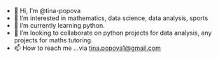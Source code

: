 - 👋 Hi, I’m @tina-popova
- 👀 I’m interested in mathematics, data science, data analysis, sports
- 🌱 I’m currently learning python.
- 💞️ I’m looking to collaborate on python projects for data analysis, any projects for maths tutoring.
- 📫 How to reach me ...via tina.popova1@gmail.com

<!---
tina-popova/tina-popova is a ✨ special ✨ repository because its `README.md` (this file) appears on your GitHub profile.
You can click the Preview link to take a look at your changes.
--->
